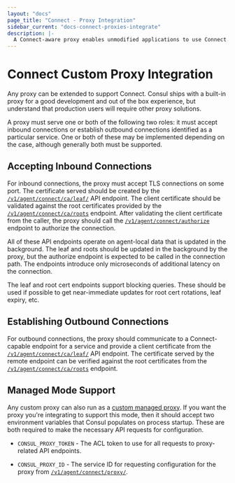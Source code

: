 ```yaml
---
layout: "docs"
page_title: "Connect - Proxy Integration"
sidebar_current: "docs-connect-proxies-integrate"
description: |-
  A Connect-aware proxy enables unmodified applications to use Connect. A per-service proxy sidecar transparently handles inbound and outbound service connections, automatically wrapping and verifying TLS connections.
---
```


# Connect Custom Proxy Integration

Any proxy can be extended to support Connect. Consul ships with a built-in
proxy for a good development and out of the box experience, but understand
that production users will require other proxy solutions.

A proxy must serve one or both of the following two roles: it must accept
inbound connections or establish outbound connections identified as a
particular service. One or both of these may be implemented depending on
the case, although generally both must be supported.

## Accepting Inbound Connections

For inbound connections, the proxy must accept TLS connections on some port.
The certificate served should be created by the
[`/v1/agent/connect/ca/leaf/`](/api/agent/connect.html) API endpoint.
The client certificate should be validated against the root certificates
provided by the
[`/v1/agent/connect/ca/roots`](/api/agent/connect.html) endpoint.
After validating the client certificate from the caller, the proxy should
call the
[`/v1/agent/connect/authorize`](/api/agent/connect.html) endpoint to
authorize the connection.

All of these API endpoints operate on agent-local data that is updated
in the background. The leaf and roots should be updated in the background
by the proxy, but the authorize endpoint is expected to be called in the
connection path. The endpoints introduce only microseconds of additional
latency on the connection.

The leaf and root cert endpoints support blocking queries. These should be
used if possible to get near-immediate updates for root cert rotations,
leaf expiry, etc.

## Establishing Outbound Connections

For outbound connections, the proxy should communicate to a
Connect-capable endpoint for a service and provide a client certificate
from the
[`/v1/agent/connect/ca/leaf/`](/api/agent/connect.html) API endpoint.
The certificate served by the remote endpoint can be verified against the
root certificates from the
[`/v1/agent/connect/ca/roots`](/api/agent/connect.html) endpoint.

## Managed Mode Support

Any custom proxy can also run as a [custom managed proxy](/docs/connect/proxies.html#custom-managed-proxy).
If you want the proxy you're integrating to support this mode, then it should accept
two environment variables that Consul populates on process startup. These
are both required to make the necessary API requests for configuration.

* `CONSUL_PROXY_TOKEN` - The ACL token to use for all requests to proxy-related
  API endpoints.

* `CONSUL_PROXY_ID` - The service ID for requesting configuration for the
  proxy from [`/v1/agent/connect/proxy/`](/api/agent/connect.html).
